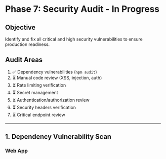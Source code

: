 # Phase 7: Security Audit - In Progress

## Objective
Identify and fix all critical and high security vulnerabilities to ensure production readiness.

## Audit Areas
1. ✅ Dependency vulnerabilities (`npm audit`)
2. ⏳ Manual code review (XSS, injection, auth)
3. ⏳ Rate limiting verification
4. ⏳ Secret management
5. ⏳ Authentication/authorization review
6. ⏳ Security headers verification
7. ⏳ Critical endpoint review

---

## 1. Dependency Vulnerability Scan

### Web App

